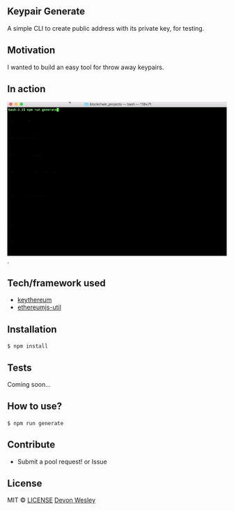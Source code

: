 ## Keypair Generate
A simple CLI to create public address with its private key, for testing.

## Motivation
I wanted to build an easy tool for throw away keypairs.
 
## In action
![GIF](./assets/keypair_gen.gif).

## Tech/framework used
- [keythereum](https://github.com/ethereumjs/keythereum)
- [ethereumjs-util](https://github.com/ethereumjs/ethereumjs-util)

## Installation
```
$ npm install
```

## Tests
Coming soon...

## How to use?
```
$ npm run generate
```

## Contribute
- Submit a pool request! or Issue

## License

MIT © [LICENSE](./LICENSE)
[Devon Wesley](https://github.com/Jusdev89)
